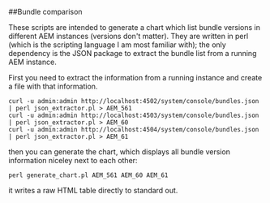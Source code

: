 
##Bundle comparison

These scripts are intended to generate a chart which list bundle versions in different AEM instances (versions don't matter). They are written in perl (which is the scripting language I am most familiar with); the only dependency is the JSON package to extract the bundle list from a running AEM instance.

First you need to extract the information from a running instance and create a file with that information.

```
curl -u admin:admin http://localhost:4502/system/console/bundles.json | perl json_extractor.pl > AEM_561
curl -u admin:admin http://localhost:4503/system/console/bundles.json | perl json_extractor.pl > AEM_60
curl -u admin:admin http://localhost:4504/system/console/bundles.json | perl json_extractor.pl > AEM_61
```


then you can generate the chart, which displays all bundle version information niceley next to each other:

```
perl generate_chart.pl AEM_561 AEM_60 AEM_61
```

it writes a raw HTML table directly to standard out.


